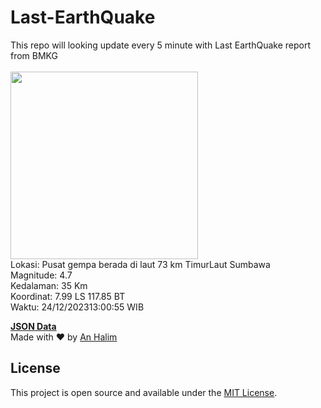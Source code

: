 # Last-EarthQuake
This repo will looking update every 5 minute with Last EarthQuake report from BMKG
<br>
<br>
<img src="https://static.bmkg.go.id/20231224130055.mmi.jpg" width="300"/>
<br>
Lokasi: Pusat gempa berada di laut 73 km TimurLaut Sumbawa <br>
Magnitude: 4.7 <br>
Kedalaman: 35 Km <br>
Koordinat: 7.99 LS 117.85 BT <br>
Waktu: 24/12/202313:00:55 WIB <br>

<a href="./data/data.json">**JSON Data**</a>
<br>
Made with ❤️ by <a href="https://github.com/an-halim">An Halim</a>
## License

This project is open source and available under the [MIT License](LICENSE).
